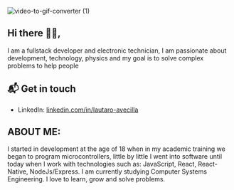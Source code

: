 

<!--
**taroIfElse/taroIfElse** is a ✨ _special_ ✨ repository because its `README.md` (this file) appears on your GitHub profile.

Here are some ideas to get you started:

- 🔭 I’m currently working on ...
- 🌱 I’m currently learning ...
- 👯 I’m looking to collaborate on ...
- 🤔 I’m looking for help with ...
- 💬 Ask me about ...
- 📫 How to reach me: ...
- 😄 Pronouns: ...
- ⚡ Fun fact: ...
-->


![video-to-gif-converter (1)](https://user-images.githubusercontent.com/84132551/153772040-ce602800-0cd8-4743-b2d2-ae79f0e316f7.gif)

## Hi there 👋🏻,

I am a fullstack developer and electronic technician, I am passionate about development, technology, physics and my goal is to solve complex problems to help people

## 📬 Get in touch

- LinkedIn: [linkedin.com/in/lautaro-avecilla ](https://www.linkedin.com/in/lautaro-avecilla)

## ABOUT ME:
I started in development at the age of 18 when in my academic training we began to program microcontrollers, little by little I went into software until today when I work with technologies such as:
JavaScript, React, React-Native, NodeJs/Express.
I am currently studying Computer Systems Engineering.
I love to learn, grow and solve problems.

